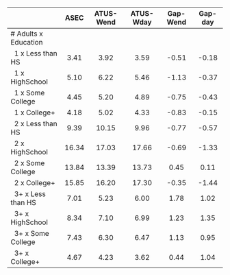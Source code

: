 
|                      |         ASEC |    ATUS-Wend |    ATUS-Wday |     Gap-Wend |      Gap-day |
| -------------------- | :----------: | :----------: | :----------: | :----------: | :----------: |
| # Adults x Education |              |              |              |              |              |
| &nbsp;&nbsp;1 x Less than HS |         3.41 |         3.92 |         3.59 |        -0.51 |        -0.18 |
| &nbsp;&nbsp;1 x HighSchool |         5.10 |         6.22 |         5.46 |        -1.13 |        -0.37 |
| &nbsp;&nbsp;1 x Some College |         4.45 |         5.20 |         4.89 |        -0.75 |        -0.43 |
| &nbsp;&nbsp;1 x College+ |         4.18 |         5.02 |         4.33 |        -0.83 |        -0.15 |
| &nbsp;&nbsp;2 x Less than HS |         9.39 |        10.15 |         9.96 |        -0.77 |        -0.57 |
| &nbsp;&nbsp;2 x HighSchool |        16.34 |        17.03 |        17.66 |        -0.69 |        -1.33 |
| &nbsp;&nbsp;2 x Some College |        13.84 |        13.39 |        13.73 |         0.45 |         0.11 |
| &nbsp;&nbsp;2 x College+ |        15.85 |        16.20 |        17.30 |        -0.35 |        -1.44 |
| &nbsp;&nbsp;3+ x Less than HS |         7.01 |         5.23 |         6.00 |         1.78 |         1.02 |
| &nbsp;&nbsp;3+ x HighSchool |         8.34 |         7.10 |         6.99 |         1.23 |         1.35 |
| &nbsp;&nbsp;3+ x Some College |         7.43 |         6.30 |         6.47 |         1.13 |         0.95 |
| &nbsp;&nbsp;3+ x College+ |         4.67 |         4.23 |         3.62 |         0.44 |         1.04 |

